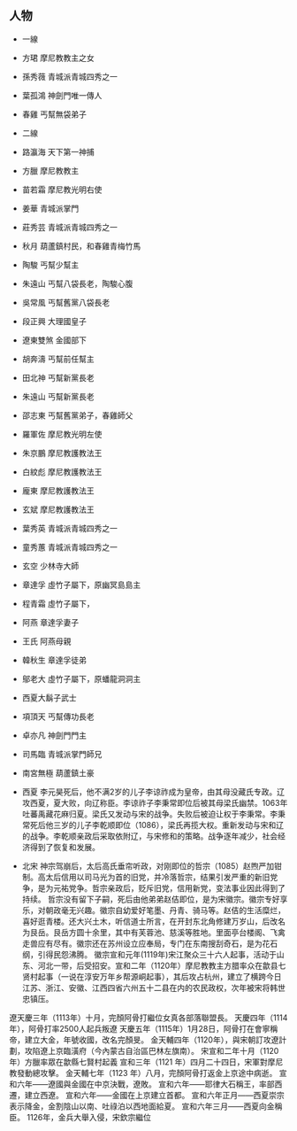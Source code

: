 人物
----

-   一線
-   方珺 摩尼教教主之女
-   孫秀薇 青城派青城四秀之一
-   葉孤鴻 神劍門唯一傳人
-   春雞 丐幫無袋弟子

-   二線
-   路瀛海 天下第一神捕
-   方臘 摩尼教教主
-   苗若霜 摩尼教光明右使
-   姜華 青城派掌門
-   莊秀芸 青城派青城四秀之一
-   秋月 葫蘆鎮村民，和春雞青梅竹馬
-   陶駿 丐幫少幫主
-   朱遠山 丐幫八袋長老，陶駿心腹
-   吳常風 丐幫舊黨八袋長老
-   段正興 大理國皇子
-   遼東雙煞 金國部下
-   胡奔濤 丐幫前任幫主
-   田北神 丐幫新黨長老
-   朱遠山 丐幫新黨長老
-   邵志東 丐幫舊黨弟子，春雞師父

-   羅軍佐 摩尼教光明左使
-   朱京鵬 摩尼教護教法王
-   白紋彪 摩尼教護教法王
-   龐東 摩尼教護教法王
-   玄斌 摩尼教護教法王
-   葉秀英 青城派青城四秀之一
-   童秀蕙 青城派青城四秀之一

-   玄空 少林寺大師

-   章達孚 虛竹子屬下，原幽冥島島主
-   程青霜 虛竹子屬下，
-   阿燕 章達孚妻子
-   王氏 阿燕母親
-   韓秋生 章達孚徒弟
-   鄔老大 虛竹子屬下，原蟠龍洞洞主
-   西夏大鬍子武士
-   項頂天 丐幫傳功長老
-   卓亦凡 神劍門門主
-   司馬臨 青城派掌門師兄
-   南宮無極 葫蘆鎮土豪


-   西夏 李元昊死后，他不满2岁的儿子李谅祚成为皇帝，由其母没藏氏专政。辽攻西夏，夏大败，向辽称臣。李谅祚子李秉常即位后被其母梁氏幽禁。1063年吐蕃禹藏花麻归夏。梁氏又发动与宋的战争。失败后被迫让权于李秉常。李秉常死后他三岁的儿子李乾顺即位（1086），梁氏再揽大权。重新发动与宋和辽的战争。李乾顺亲政后采取依附辽，与宋修和的策略。战争逐年减少，社会经济得到了恢复和发展。
-   北宋 神宗驾崩后，太后高氏垂帘听政，对刚即位的哲宗（1085）赵煦严加钳制。高太后信用以司马光为首的旧党，并冷落哲宗，结果引发严重的新旧党争，是为元祐党争。哲宗亲政后，贬斥旧党，信用新党，变法事业因此得到了持续。 哲宗没有留下子嗣，死后由他弟弟赵佶即位，是为宋徽宗。徽宗专好享乐，对朝政毫无兴趣。徽宗自幼爱好笔墨、丹青、骑马等。赵佶的生活糜烂，喜好逛青楼。还大兴土木，听信道士所言，在开封东北角修建万岁山，后改名为艮岳。艮岳方圆十余里，其中有芙蓉池、慈溪等胜地。里面亭台楼阁、飞禽走兽应有尽有。徽宗还在苏州设立应奉局，专门在东南搜刮奇石，是为花石纲，引得民怨沸腾。 徽宗宣和元年(1119年)宋江聚众三十六人起事，活动于山东、河北一带，后受招安。宣和二年（1120年）摩尼教教主方腊率众在歙县七贤村起事（一说在淳安万年乡帮源峒起事），其后攻占杭州，建立了横跨今日江苏、浙江、安徽、江西四省六州五十二县在内的农民政权，次年被宋将韩世忠镇压。

遼天慶三年（1113年）十月，完顏阿骨打繼位女真各部落聯盟長。 天慶四年（1114年），阿骨打率2500人起兵叛遼 天慶五年（1115年）1月28日，阿骨打在會寧稱帝，建立大金，年號收國，改名完顏旻。 金天輔四年（1120年），與宋朝訂攻遼計劃，攻陷遼上京臨潢府（今內蒙古自治區巴林左旗南）。 宋宣和二年十月（1120年）方臘率眾在歙縣七賢村起義 宣和三年（1121 年）四月二十四日，宋軍對摩尼教發動總攻擊。 金天輔七年（1123 年）八月，完顏阿骨打返金上京途中病逝。 宣和六年——遼國與金國在中京決戰，遼敗。 宣和六年——耶律大石稱王，率部西遷，建立西遼。 宣和六年——金國在上京建立首都。 宣和六年正月——西夏崇宗表示降金，金割陰山以南、吐祿泊以西地面給夏。 宣和六年三月——西夏向金稱臣。 1126年，金兵大舉入侵，宋欽宗繼位
